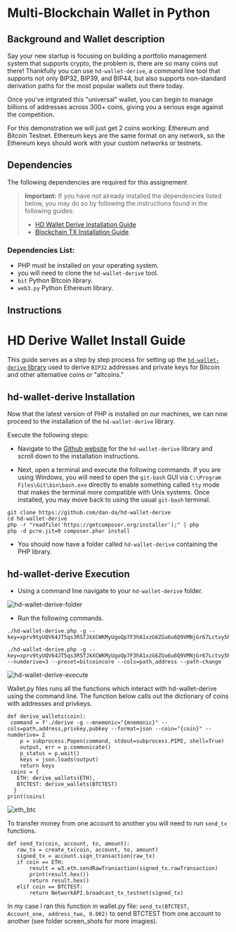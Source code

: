 # Multi-Blockchain Wallet in Python

## Background and Wallet description
Say your new startup is focusing on building a portfolio management system that supports crypto, the problem is, there are so many coins out there! Thankfully you can use `hd-wallet-derive`, a command line tool that supports not only BIP32, BIP39, and BIP44, but also supports non-standard derivation paths for the most popular wallets out there today. 

Once you've intgrated this "universal" wallet, you can begin to manage billions of addresses across 300+ coins, giving you a serious esge against the competition.

For this demonstration we will just get 2 coins working: Ethereum and Bitcoin Testnet. Ethereum keys are the same format on any network, so the Ethereum keys should work with your custom networks or testnets.

## Dependencies
The following dependencies are required for this assignement

> **Important:** If you have _not_ already installed the dependencies listed below, you may do so by following the instructions found in the following guides:
  > - [HD Wallet Derive Installation Guide](Resources/HD_Wallet_Derive_Install_Guide.md) 
  > - [Blockchain TX Installation Guide](Resources/Blockchain_TX_Install_Guide.md).


### Dependencies List:
* PHP must be installed on your operating system.
* you will need to clone the `hd-wallet-derive` tool.
* `bit` Python Bitcoin library.
* `web3.py` Python Ethereum library.

## Instructions

# HD Derive Wallet Install Guide

This guide serves as a step by step process for setting up the [`hd-wallet-derive` library](https://github.com/dan-da/hd-wallet-derive) used to derive `BIP32` addresses and private keys for Bitcoin and other alternative coins or "altcoins."

## hd-wallet-derive Installation

Now that the latest version of PHP is installed on our machines, we can now proceed to the installation of the `hd-wallet-derive` library.

Execute the following steps:

* Navigate to the [Github website](https://github.com/dan-da/hd-wallet-derive) for the `hd-wallet-derive` library and scroll down to the installation instructions.

* Next, open a terminal and execute the following commands. If you are using Windows, you will need to open the `git-bash` GUI via `C:\Program Files\Git\bin\bash.exe` directly to enable something called `tty` mode that makes the terminal more compatible with Unix systems. Once installed, you may move back to using the usual `git-bash` terminal.

 ```shell
 git clone https://github.com/dan-da/hd-wallet-derive
 cd hd-wallet-derive
 php -r "readfile('https://getcomposer.org/installer');" | php
 php -d pcre.jit=0 composer.phar install
 ```

* You should now have a folder called `hd-wallet-derive` containing the PHP library.

## hd-wallet-derive Execution

* Using a command line navigate to your `hd-wallet-derive` folder.

 ![hd-wallet-derive-folder]()

* Run the following commands.

 ```shell
 ./hd-wallet-derive.php -g --key=xprv9tyUQV64JT5qs3RSTJkXCWKMyUgoQp7F3hA1xzG6ZGu6u6Q9VMNjGr67Lctvy5P8oyaYAL9CAWrUE9i6GoNMKUga5biW6Hx4tws2six3b9c
 ```

 ```shell
 ./hd-wallet-derive.php -g --key=xprv9tyUQV64JT5qs3RSTJkXCWKMyUgoQp7F3hA1xzG6ZGu6u6Q9VMNjGr67Lctvy5P8oyaYAL9CAWrUE9i6GoNMKUga5biW6Hx4tws2six3b9c --numderive=3 --preset=bitcoincore --cols=path,address --path-change
 ```

 ![hd-wallet-derive-execute]()

Wallet.py files runs all the functions which interact with hd-wallet-derive using the command line. The function below calls out the dictionary of coins with addresses and privkeys.

 ```shell
def derive_wallets(coin):
  command = f'./derive -g --mnemonic="{mnemonic}" --cols=path,address,privkey,pubkey --format=json --coin="{coin}" --numderive= 2
     p = subprocess.Popen(command, stdout=subprocess.PIPE, shell=True)
     output, err = p.communicate()
     p_status = p.wait()
     keys = json.loads(output)
     return keys
  coins = {
    ETH: derive_wallets(ETH),
    BTCTEST: derive_wallets(BTCTEST)
   }
print(coins)
 ```
 
![eth_btc]()

To transfer money from one account to another you will need to run `send_tx` functions. 

 ```shell
def send_tx(coin, account, to, amount): 
    raw_tx = create_tx(coin, account, to, amount)
    signed_tx = account.sign_transaction(raw_tx)
    if coin == ETH:
        result = w3.eth.sendRawTransaction(signed_tx.rawTransaction)
        print(result.hex())
        return result.hex() 
    elif coin == BTCTEST:
        return NetworkAPI.broadcast_tx_testnet(signed_tx)
 ```
 In my case I ran this function in wallet.py file: `send_tx(BTCTEST, Account_one, address_two, 0.002)` to send BTCTEST from one account to another (see folder screen_shots for more imagies). 

